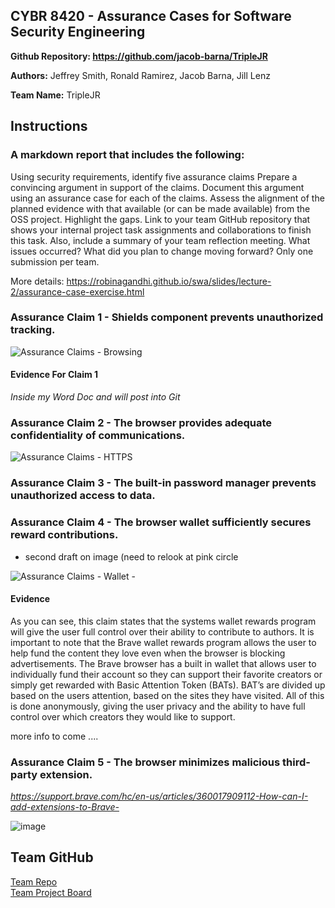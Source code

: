 ## CYBR 8420 - Assurance Cases for Software Security Engineering

**Github Repository: https://github.com/jacob-barna/TripleJR**

**Authors:** Jeffrey Smith, Ronald Ramirez, Jacob Barna, Jill Lenz

**Team Name:** TripleJR

## Instructions
### A markdown report that includes the following:

Using security requirements, identify five assurance claims
Prepare a convincing argument in support of the claims. Document this argument using an assurance case for each of the claims.
Assess the alignment of the planned evidence with that available (or can be made available) from the OSS project. Highlight the gaps.
Link to your team GitHub repository that shows your internal project task assignments and collaborations to finish this task. Also, include a summary of your team reflection meeting. What issues occurred? What did you plan to change moving forward? 
Only one submission per team.

More details: https://robinagandhi.github.io/swa/slides/lecture-2/assurance-case-exercise.html

### Assurance Claim 1 - Shields component prevents unauthorized tracking.
![Assurance Claims - Browsing](https://user-images.githubusercontent.com/25576618/66617138-70698d00-eb99-11e9-887a-4339726b8dbf.png)

#### Evidence For Claim 1

*Inside my Word Doc and will post into Git*

### Assurance Claim 2 - The browser provides adequate confidentiality of communications.
![Assurance Claims - HTTPS](https://user-images.githubusercontent.com/31263469/66530292-c02e5280-eacc-11e9-9ade-b7812f1d1f4b.png)


### Assurance Claim 3 - The built-in password manager prevents unauthorized access to data. 
### Assurance Claim 4 - The browser wallet sufficiently secures reward contributions.   

- second draft on image (need to relook at pink circle 

![Assurance Claims - Wallet - ](https://user-images.githubusercontent.com/45551925/66623973-c77c5b80-ebb3-11e9-8326-8539ae213554.png)


#### Evidence 

As you can see, this claim states that the systems wallet rewards program will give the user full control over their ability to contribute to authors. It is important to note that the Brave wallet rewards program allows the user to help fund the content they love even when the browser is blocking advertisements. The Brave browser has a built in wallet that allows user to individually fund their account so they can support their favorite creators or simply get rewarded with Basic Attention Token (BATs). BAT’s are divided up based on the users attention, based on the sites they have visited. All of this is done anonymously, giving the user privacy and the ability to have full control over which creators they would like to support. 

more info to come ....

### Assurance Claim 5 - The browser minimizes malicious third-party extension.  

*https://support.brave.com/hc/en-us/articles/360017909112-How-can-I-add-extensions-to-Brave-*



![image](https://user-images.githubusercontent.com/45551925/66178974-cf288700-e62c-11e9-9955-7fa63e48c7a7.png)



## Team GitHub 
[Team Repo](https://github.com/jacob-barna/TripleJR)  
[Team Project Board](https://github.com/jacob-barna/TripleJR/projects/3)  
